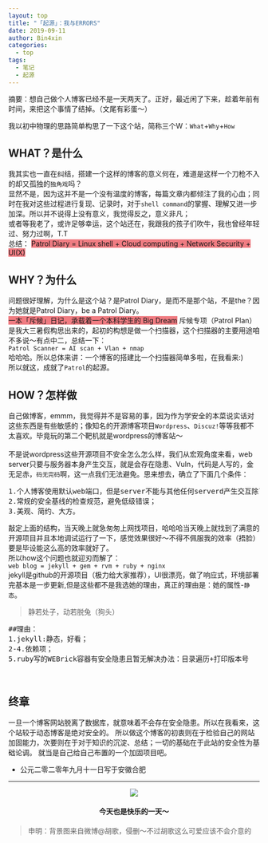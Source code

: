 ```yaml
---
layout: top
title: "「起源」：我与ERRORS"
date: 2019-09-11
author: Bin4xin
categories:
  - top
tags:
  - 笔记
  - 起源
---
```


摘要：想自己做个人博客已经不是一天两天了。正好，最近闲了下来，趁着年前有时间，来把这个事情了结掉。（文尾有彩蛋～）<br>

我以初中物理的思路简单构思了一下这个站，简称三个W：`What`+`Why`+`How`

## WHAT？是什么
我其实也一直在纠结，搭建一个这样的博客的意义何在，难道是这样一个刀枪不入的却又孤独的`独角戏`吗？<br>显然不是，因为这并不是一个没有温度的博客，每篇文章内都倾注了我的心血；同时在我对这些过程进行复现、记录时，对于`shell command`的掌握、理解又进一步加深。所以并不说得上没有意义，我觉得反之，意义非凡；<br>或者等我老了，或许足够幸运，这个站还在，我跟我的孩子们吹牛，我也曾经年轻过、努力过啊，T.T<br>
总结：
<span style="background-color:rgb(240,124,130);">Patrol Diary = Linux shell + Cloud computing + Network Security + UI(X)</span>

## WHY？为什么
问题很好理解，为什么是这个站？是Patrol Diary，是而不是那个站，不是the？因为她就是Patrol Diary，be a Patrol Diary。<br>
<span style="background-color:rgb(240,124,130);">一本「斥候」日记，承载着一个本科学生的 Big Dream</span>
斥候专项（Patrol Plan）是我大三暑假构思出来的，起初的构想是做一个扫描器，这个扫描器的主要用途咱不多说～有点中二，总结一下：<br>
`Patrol Scanner = AI scan + Vlan + nmap`<br>
哈哈哈。所以总体来讲：一个博客的搭建比一个扫描器简单多啦，在我看来:)<br>
所以就这，成就了`Patrol`的起源。

## HOW？怎样做

自己做博客，emmm，我觉得并不是容易的事，因为作为学安全的本菜说实话对这些东西是有些敏感的；像知名的开源博客项目`Wordpress`、`Discuz!`等等我都不太喜欢。毕竟玩的第二个靶机就是wordpress的博客站～
<br><br>
不是说wordpress这些开源项目不安全怎么怎么样，我们从宏观角度来看，web server只要与服务器本身产生交互，就是会存在隐患、Vuln，代码是人写的，金无足赤，`码无完码`啊，这一点我们无法避免。思来想去，确立了下面几个条件：
<pre class="brush:python;toolbar:false">
1.个人博客使用默认web端口，但是server不能与其他任何serverd产生交互除了httpd以外；
2.常规的安全基线的检查规范，避免低级错误；
3.美观、简约、大方。
</pre>
敲定上面的结构，当天晚上就急匆匆上网找项目，哈哈哈当天晚上就找到了满意的开源项目并且本地调试运行了一下，感觉效果很好～不得不佩服我的效率（捂脸）要是毕设能这么高的效率就好了。<br>
所以how这个问题也就迎刃而解了：<br>
`web blog = jekyll + gem + rvm + ruby + nginx`
<br>jekyll是github的开源项目（极力给大家推荐），UI很漂亮，做了响应式，环境部署完基本是一步更新,但是这些都不是我选她的理由，真正的理由是：她的属性-`静态`。<br>
> 静若处子，动若脱兔（狗头）
<pre class="brush:python;toolbar:false">
##理由：
1.jekyll:静态，好看；
2-4.依赖项；
5.ruby写的WEBrick容器有安全隐患且暂无解决办法：目录遍历+打印版本号
</pre>
<br>

## 终章
一旦一个博客网站脱离了数据库，就意味着不会存在安全隐患。所以在我看来，这个站较于动态博客是绝对安全的。
所以做这个博客的初衷则在于检验自己的网站加固能力，次要则在于对于知识的沉淀、总结；一切的基础在于此站的安全性为基础论调。
就当是自己给自己布置的一个加固项目吧。

* 公元二零二零年九月十一日写于安徽合肥

---

<center><img src="https://image.yjs2635.xyz/images/2022/07/04/huge-zihe-bg2.png"></center>

<center><h4>今天也是快乐的一天～</h4></center>

> 申明：背景图来自微博@胡歌，侵删～不过胡歌这么可爱应该不会介意的
